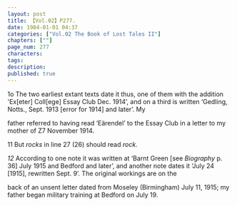 ```yaml
---
layout: post
title: 【Vol.02】P277.
date: 1984-01-01 04:37
categories: ["Vol.02 The Book of Lost Tales II"]
chapters: [""]
page_num: 277
characters: 
tags: 
description: 
published: true
---
```


<p style="text-indent: 0;">
 1o The two earliest extant texts date it thus, one of them with the addition 'Ex[eter] Coll[ege] Essay Club Dec. 1914’, and on a third is written ‘Gedling, Notts., Sept. 1913 [error for 1914] and later’. My
</p>

 father referred to having read ‘Eärendel’ to the Essay Club in a letter to my mother of Z7 November 1914.

 11     But <I>rocks </I>in line 27 (26) should read <I>rock.</I>

<I>12   </I>According to one note it was written at ‘Barnt Green [see <I>Biography </I>p. 36] July 1915 and Bedford and later’, and another note dates it ‘July 24 [1915], rewritten Sept. 9’. The original workings are on the

 back of an unsent letter dated from Moseley (Birmingham) July 11, 1915; my father began military training at Bedford on July 19.

